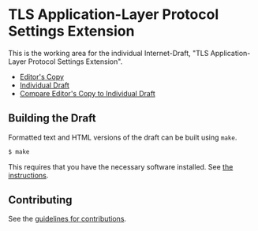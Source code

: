 # TLS Application-Layer Protocol Settings Extension

This is the working area for the individual Internet-Draft, "TLS Application-Layer Protocol Settings Extension".

* [Editor's Copy](https://vasilvv.github.io/tls-alps/#go.draft-vvv-tls-alps.html)
* [Individual Draft](https://tools.ietf.org/html/draft-vvv-tls-alps)
* [Compare Editor's Copy to Individual Draft](https://vasilvv.github.io/tls-alps/#go.draft-vvv-tls-alps.diff)

## Building the Draft

Formatted text and HTML versions of the draft can be built using `make`.

```sh
$ make
```

This requires that you have the necessary software installed.  See
[the instructions](https://github.com/martinthomson/i-d-template/blob/master/doc/SETUP.md).


## Contributing

See the
[guidelines for contributions](https://github.com/vasilvv/tls-alps/blob/main/CONTRIBUTING.md).
